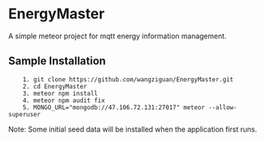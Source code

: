 # EnergyMaster
A simple meteor project for mqtt energy information management. 

## Sample Installation
        1. git clone https://github.com/wangziguan/EnergyMaster.git
        2. cd EnergyMaster
        3. meteor npm install
        4. meteor npm audit fix
        5. MONGO_URL="mongodb://47.106.72.131:27017" meteor --allow-superuser

Note: Some initial seed data will be installed when the application first runs. <br> 
